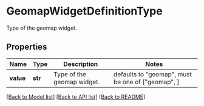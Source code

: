 # GeomapWidgetDefinitionType

Type of the geomap widget.
## Properties
Name | Type | Description | Notes
------------ | ------------- | ------------- | -------------
**value** | **str** | Type of the geomap widget. | defaults to "geomap",  must be one of ["geomap", ]

[[Back to Model list]](README.md#documentation-for-models) [[Back to API list]](README.md#documentation-for-api-endpoints) [[Back to README]](README.md)


